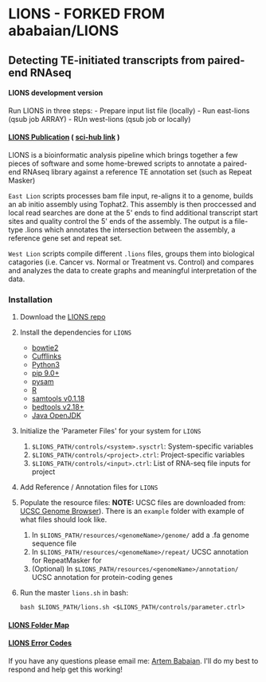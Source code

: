 # LIONS - FORKED FROM ababaian/LIONS
## Detecting TE-initiated transcripts from paired-end RNAseq

 #### LIONS development version 
 Run LIONS in three steps:
 	- Prepare input list file (locally)
	- Run east-lions (qsub job ARRAY)
	- RUn west-lions (qsub job or locally)
	
#### [LIONS Publication](https://doi.org/10.1093/bioinformatics/btz130) ( [sci-hub link](https://sci-hub.tw/10.1093/bioinformatics/btz130) )

 LIONS is a bioinformatic analysis pipeline which brings together a  few pieces of software and some home-brewed scripts to annotate a paired-end RNAseq library against a reference TE annotation set (such as Repeat Masker)

 `East Lion` scripts processes bam file input, re-aligns it to a genome,  builds an ab initio assembly using Tophat2. This assembly is then  proccessed and local read searches are done at the 5' ends to find  additional transcript start sites and quality control the 5' ends of the assembly. The output is a file-type <library>.lions which annotates the intersection between the assembly, a reference gene set and repeat set.

 `West Lion` scripts compile different `.lions` files, groups them into biological catagories (i.e. Cancer vs. Normal or Treatment vs. Control) and compares and analyzes the data to create graphs and meaningful interpretation of the data.

### Installation

1. Download the [LIONS repo](https://github.com/ababaian/LIONS/archive/master.zip)

2. Install the dependencies for `LIONS`
	- [bowtie2](http://bowtie-bio.sourceforge.net/bowtie2/index.shtml)
	- [Cufflinks](http://cole-trapnell-lab.github.io/cufflinks/)
	- [Python3](https://www.python.org/downloads/)
	- [pip 9.0+](https://pypi.python.org/pypi/pip)
	- [pysam](http://pysam.readthedocs.io/en/latest/api.html)
	- [R](https://www.r-project.org/)
	- [samtools v0.1.18](https://sourceforge.net/projects/samtools/files/samtools/0.1.18/)
	- [bedtools v2.18+](http://bedtools.readthedocs.io/en/latest/)
	- [Java OpenJDK](http://openjdk.java.net/)

3. Initialize the 'Parameter Files' for your system for `LIONS`
	1. `$LIONS_PATH/controls/<system>.sysctrl`: System-specific variables
	2. `$LIONS_PATH/controls/<project>.ctrl`: Project-specific variables
	3. `$LIONS_PATH/controls/<input>.ctrl`: List of RNA-seq file inputs for project

4. Add Reference / Annotation files for `LIONS`

4. Populate the resource files:
	**NOTE:** UCSC files are downloaded from: [UCSC Genome Browser](https://genome.ucsc.edu/cgi-bin/hgTables)). There is an `example` folder with example of what files should look like. 

	1. In `$LIONS_PATH/resources/<genomeName>/genome/` add a <genomeName>.fa genome sequence file
	2. In `$LIONS_PATH/resources/<genomeName>/repeat/` UCSC annotation for RepeatMasker for <genomeName>
	3. (Optional) In `$LIONS_PATH/resources/<genomeName>/annotation/` UCSC annotation for protein-coding genes

5. Run the master `lions.sh` in bash: 
	```
	bash $LIONS_PATH/lions.sh <$LIONS_PATH/controls/parameter.ctrl>
	```

#### [LIONS Folder Map](./docs/DIR_MAP.md)

#### [LIONS Error Codes](./docs/ERROR_CODES.md)

If you have any questions please email me: [Artem Babaian](mailto:ababaian@bccrc.ca).
I'll do my best to respond and help get this working!


